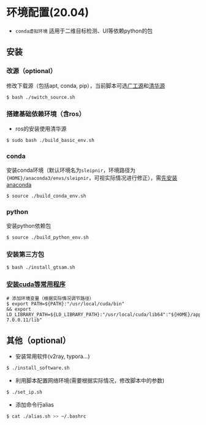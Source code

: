 # 环境配置(20.04)

- `conda虚拟环境` 适用于二维目标检测、UI等依赖python的包

## 安装

### 改源（optional）

修改下载源（包括apt, conda, pip），当前脚本可选[广工源](https://mirrors.gdut.edu.cn/)和[清华源](https://mirrors.tuna.tsinghua.edu.cn/)

```bash
$ bash ./switch_source.sh
```

### 搭建基础依赖环境（含ros）

- ros的安装使用清华源

```bash
$ sudo bash ./build_basic_env.sh
```

### conda

安装conda环境（默认环境名为`sleipnir`，环境路径为`{HOME}/anaconda3/envs/sleipnir`，可视实际情况进行修正），需[先安装anaconda](https://shimo.im/docs/Jc6dvgDcthPwhTH6)

```bash
$ source ./build_conda_env.sh
```

### python

安装python依赖包

``` bash
$ source ./build_python_env.sh
```

### 安装第三方包

```bash
$ bash ./install_gtsam.sh
```

### [安装cuda等常用程序](https://shimo.im/docs/drhDv3c6k3HHjHrg)

```
# 添加环境变量（根据实际情况调节路径）
$ export PATH=${PATH}:"/usr/local/cuda/bin" 
&& export LD_LIBRARY_PATH=${LD_LIBRARY_PATH}:"/usr/local/cuda/lib64":"${HOME}/application/TensorRT-7.0.0.11/lib"
```

## 其他（optional）

- 安装常用软件(v2ray, typora...) 

```bash
$ ./install_software.sh
```

- 利用脚本配置网络环境(需要根据实际情况，修改脚本中的参数)

```bash
$ ./set_ip.sh
```

- 添加命令行alias

```bash
$ cat ./alias.sh >> ~/.bashrc
```





